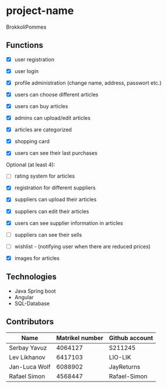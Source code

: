 # project-name
BrokkoliPommes

## Functions
- [X] user registration
- [X] user login
- [x] profile administration (change name, address, passwort etc.)
- [x] users can choose different articles
- [x] users can buy articles
- [x] admins can upload/edit articles
- [X] articles are categorized
- [x] shopping card
- [x] users can see their last purchases


Optional (at least 4):
- [ ] rating system for articles
- [x] registration for different suppliers
- [X] suppliers can upload their articles
- [x] suppliers can edit their articles
- [x] users can see supplier information in articles
- [ ] suppliers can see their sells
- [ ] wishlist - (notifying user when there are reduced prices)
- [x] images for articles



## Technologies
- Java Spring boot
- Angular
- SQL-Database


## Contributors
| Name | Matrikel number | Github account |
| --- | --- | --- |
| Serbay Yavuz | 4064127 | S211245 |
| Lev Likhanov | 6417103 | LIO-LIK |
| Jan-Luca Wolf | 6088902 | JayReturns |
| Rafael Simon | 4568447 | Rafael-Simon |
